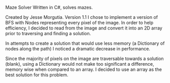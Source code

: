 Maze Solver
Written in C#, solves mazes.

Created by Jesse Morgutia. Version 1.1
I chose to implement a version of BFS with Nodes representing every pixel of the image. In order to help efficiency, I decided to read
from the image and convert it into an 2D array prior to traversing and finding a solution.

In attempts to create a solution that would 
use less memory (a Dictionary of nodes along the path) I noticed a dramatic decrease in 
performance. 

Since the majority of pixels on the image are traversable towards a solution (blank), using 
a Dictionary would not make too significant a difference, memory wise when compared to an array.
I decided to use an array as the best solution for this problem.


